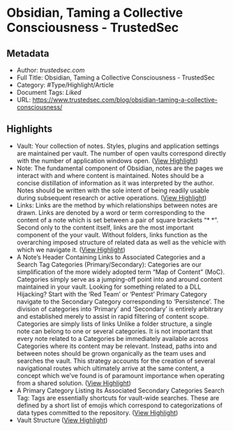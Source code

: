 # Obsidian, Taming a Collective Consciousness - TrustedSec

## Metadata

* Author: *trustedsec.com*
* Full Title: Obsidian, Taming a Collective Consciousness - TrustedSec
* Category: #Type/Highlight/Article
* Document Tags: *Liked* 
* URL: https://www.trustedsec.com/blog/obsidian-taming-a-collective-consciousness/

## Highlights

* Vault:
  Your collection of notes. Styles, plugins and application settings are maintained per vault. The number of open vaults correspond directly with the number of application windows open. ([View Highlight](https://instapaper.com/read/1458811913/17939371))
* Note:
  The fundamental component of Obsidian, notes are the pages we interact with and where content is maintained. Notes should be a concise distillation of information as it was interpreted by the author. Notes should be written with the sole intent of being readily usable during subsequent research or active operations. ([View Highlight](https://instapaper.com/read/1458811913/17939373))
* Links:
  Links are the method by which relationships between notes are drawn. Links are denoted by a word or term corresponding to the content of a note which is set between a pair of square brackets “* *”. Second only to the content itself, links are the most important component of the your vault. Without folders, links function as the overarching imposed structure of related data as well as the vehicle with which we navigate it. ([View Highlight](https://instapaper.com/read/1458811913/17939806))
* A Note’s Header Containing Links to Associated Categories and a Search Tag
  Categories (Primary/Secondary):
  Categories are our simplification of the more widely adopted term “Map of Content” (MoC). Categories simply serve as a jumping-off point into and around content maintained in your vault.
  Looking for something related to a DLL Hijacking?
  Start with the ‘Red Team’ or ‘Pentest’ Primary Category
  navigate to the Secondary Category corresponding to ‘Persistence’.
  The division of categories into ‘Primary’ and ‘Secondary’ is entirely arbitrary and established merely to assist in rapid filtering of content scope.
  Categories are simply lists of links
  Unlike a folder structure, a single note can belong to one or several categories.
  It is not important that every note related to a Categories be immediately available across Categories where its content may be relevant. Instead, paths into and between notes should be grown organically as the team uses and searches the vault. This strategy accounts for the creation of several navigational routes which ultimately arrive at the same content, a concept which we’ve found is of paramount importance when operating from a shared solution. ([View Highlight](https://instapaper.com/read/1458811913/17939809))
* A Primary Category Listing its Associated Secondary Categories
  Search Tag:
  Tags are essentially shortcuts for vault-wide searches. These are defined by a short list of emojis which correspond to categorizations of data types committed to the repository. ([View Highlight](https://instapaper.com/read/1458811913/17939817))
* Vault Structure ([View Highlight](https://instapaper.com/read/1458811913/17939818))
